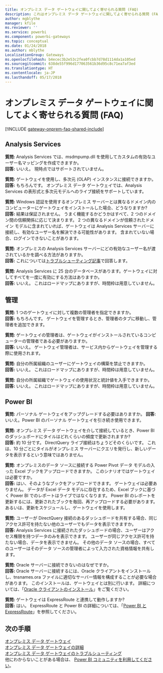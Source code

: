 ```yaml
---
title: オンプレミス データ ゲートウェイに関してよく寄せられる質問 (FAQ)
description: これはオンプレミス データ ゲートウェイに関してよく寄せられる質問 (FAQ) です。 ゲートウェイに関してよく寄せられる質問を 1 か所にまとめています。
author: mgblythe
manager: kfile
ms.reviewer: ''
ms.service: powerbi
ms.component: powerbi-gateways
ms.topic: conceptual
ms.date: 01/24/2018
ms.author: mblythe
LocalizationGroup: Gateways
ms.openlocfilehash: b4ecec3b2e53c2fea0fcbb7d78d1114da1a105ed
ms.sourcegitcommit: 638de55f996d177063561b36d95c8c71ea7af3ed
ms.translationtype: HT
ms.contentlocale: ja-JP
ms.lasthandoff: 05/17/2018
---
```

# <a name="on-premises-data-gateway-faq"></a>オンプレミス データ ゲートウェイに関してよく寄せられる質問 (FAQ)
<!-- Shared FAQ shared Include -->
[!INCLUDE [gateway-onprem-faq-shared-include](./includes/gateway-onprem-faq-shared-include.md)]

## <a name="analysis-services"></a>Analysis Services
**質問:** Analysis Services では、msdmpump.dll を使用してカスタムの有効なユーザー名マッピングを作成できますか。  
**回答:** いいえ。 現時点ではサポートされていません。

**質問:** ゲートウェイを使用し、多次元 (OLAP) インスタンスに接続できますか。  
**回答:** もちろんです。 オンプレミス データ ゲートウェイでは、Analysis Services の表形式と多次元モデルへのライブ接続をサポートしています。

**質問:** Windows 認証を使用するオンプレミス サーバーとは異なるドメイン内のコンピューターにゲートウェイをインストールした場合、どうなりますか?  
**回答:** 結果は保証されません。 うまく機能するかどうかはすべて、2 つのドメイン間の信頼関係に応じて決まります。 2 つの異なるドメインが信頼されたドメイン モデルに含まれていれば、ゲートウェイは Analysis Services サーバーに接続し、有効なユーザー名を解決できる可能性があります。 含まれていない場合、ログインできないことがあります。

**質問:** オンプレミスの Analysis Services サーバーにどの有効なユーザー名が渡されているかを調べる方法がありますか。  
**回答:** これについては[トラブルシューティング記事](service-gateway-onprem-tshoot.md)で回答します。

**質問:** Analysis Services に 25 台のデータベースがあります。ゲートウェイに対してすべてを一度に有効にする方法はありますか。  
**回答:** いいえ。 これはロードマップにありますが、時間枠は用意していません。

## <a name="administration"></a>管理
**質問:** 1 つのゲートウェイに対して複数の管理者を指定できますか。  
**回答:** もちろんです。 ゲートウェイを管理するとき、管理者のタブに移動し、管理者を追加できます。

**質問:** ゲートウェイの管理者は、ゲートウェイがインストールされているコンピューターの管理者である必要がありますか。  
**回答:** いいえ。 ゲートウェイ管理者は、サービス内からゲートウェイを管理する際に使用されます。

**質問:** 自分の所属組織のユーザーにゲートウェイの構築を禁止できますか。  
**回答:** いいえ。 これはロードマップにありますが、時間枠は用意していません。

**質問:** 自分の所属組織でゲートウェイの使用状況と統計値を入手できますか。  
**回答:** いいえ。 これはロードマップにありますが、時間枠は用意していません。

## <a name="power-bi"></a>Power BI
**質問:** パーソナル ゲートウェイをアップグレードする必要はありますか。
**回答:** いいえ。Power BI のパーソナル ゲートウェイを引き続き使用できます。

**質問:** オンプレミス データ ゲートウェイを介して接続しているとき、Power BI のダッシュボードにタイルはどれくらいの頻度で更新されますか?  
**回答:** 約 10 分です。 DirectQuery ライブ接続はちょうどそのくらいです。 これは、10 分ごとにタイルがオンプレミス サーバーにクエリを発行し、新しいデータを表示するという意味ではありません。

**質問:** オンプレミスのデータ ソースに接続する Power Pivot データ モデルの入った Excel ブックをアップロードできますか。 このシナリオではゲートウェイは必要ですか。  
**回答:** はい、そのようなブックをアップロードできます。 ゲートウェイは必要ありません。 データが Excel データ モデルに存在するため、Excel ブックに基づく Power BI でのレポートはライブではなくなります。 Power BI のレポートを更新するには、更新されたブックを毎回、再アップロードする必要があります。 あるいは、更新をスケジュールし、ゲートウェイを使用します。

**質問:** ユーザーが DirectQuery 接続のあるダッシュボードを共有する場合、同じアクセス許可を持たない他のユーザーでもデータを表示できますか。  
**回答:** Analysis Services に接続されたダッシュボードの場合、ユーザーはアクセス権限を持つデータのみを表示できます。 ユーザーが同じアクセス許可を持たない場合、データを表示できません。 その他のデータ ソースの場合、すべてのユーザーはそのデータ ソースの管理者によって入力された資格情報を共有します。

**質問:** Oracle サーバーに接続できないのはなぜですか。  
**回答:** Oracle サーバーに接続するには、Oracle クライアントをインストールし、tnsnames.ora ファイルに適切なサーバー情報を構成することが必要な場合があります。 このインストールは、ゲートウェイとは別に行います。 詳細については、「[Oracle クライアントのインストール](service-gateway-onprem-manage-oracle.md#installing-the-oracle-client)」をご覧ください。

**質問:** ゲートウェイは ExpressRoute と連携して動作しますか?  
**回答:** はい。 ExpressRoute と Power BI の詳細については、「[Power BI と ExpressRoute](service-admin-power-bi-expressroute.md)」を参照してください。

## <a name="next-steps"></a>次の手順
[オンプレミス データ ゲートウェイ](service-gateway-onprem.md)  
[オンプレミス データ ゲートウェイの詳細](service-gateway-onprem-indepth.md)  
[オンプレミス データ ゲートウェイのトラブルシューティング](service-gateway-onprem-tshoot.md)  
他にわからないことがある場合は、 [Power BI コミュニティを利用してください](http://community.powerbi.com/)。

